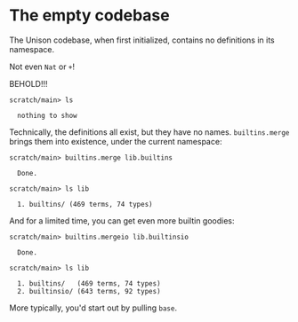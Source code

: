 # The empty codebase

The Unison codebase, when first initialized, contains no definitions in its namespace.

Not even `Nat` or `+`\!

BEHOLD\!\!\!

``` ucm
scratch/main> ls

  nothing to show

```

Technically, the definitions all exist, but they have no names. `builtins.merge` brings them into existence, under the current namespace:

``` ucm
scratch/main> builtins.merge lib.builtins

  Done.

scratch/main> ls lib

  1. builtins/ (469 terms, 74 types)

```

And for a limited time, you can get even more builtin goodies:

``` ucm
scratch/main> builtins.mergeio lib.builtinsio

  Done.

scratch/main> ls lib

  1. builtins/   (469 terms, 74 types)
  2. builtinsio/ (643 terms, 92 types)

```

More typically, you'd start out by pulling `base`.
